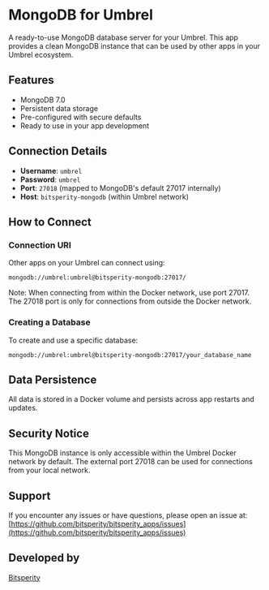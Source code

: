 # MongoDB for Umbrel

A ready-to-use MongoDB database server for your Umbrel. This app provides a clean MongoDB instance that can be used by other apps in your Umbrel ecosystem.

## Features

- MongoDB 7.0
- Persistent data storage
- Pre-configured with secure defaults
- Ready to use in your app development

## Connection Details

- **Username**: `umbrel`
- **Password**: `umbrel`
- **Port**: `27018` (mapped to MongoDB's default 27017 internally)
- **Host**: `bitsperity-mongodb` (within Umbrel network)

## How to Connect

### Connection URI
Other apps on your Umbrel can connect using:

```
mongodb://umbrel:umbrel@bitsperity-mongodb:27017/
```

Note: When connecting from within the Docker network, use port 27017. The 27018 port is only for connections from outside the Docker network.

### Creating a Database

To create and use a specific database:

```
mongodb://umbrel:umbrel@bitsperity-mongodb:27017/your_database_name
```

## Data Persistence

All data is stored in a Docker volume and persists across app restarts and updates.

## Security Notice

This MongoDB instance is only accessible within the Umbrel Docker network by default. The external port 27018 can be used for connections from your local network.

## Support

If you encounter any issues or have questions, please open an issue at:
[https://github.com/bitsperity/bitsperity_apps/issues](https://github.com/bitsperity/bitsperity_apps/issues)

## Developed by

[Bitsperity](https://bitsperity.dev) 